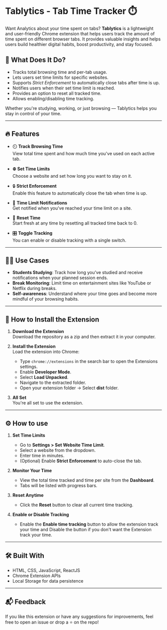 # Tablytics - Tab Time Tracker ⏱️

Want Analytics about your time spent on tabs?  **Tablytics** is a lightweight and user-friendly Chrome extension that helps users track the amount of time spent on different browser tabs. It provides valuable insights and helps users build healthier digital habits, boost productivity, and stay focused.

## 🚀 What Does It Do?

- Tracks total browsing time and per-tab usage.
- Lets users set time limits for specific websites.
- Supports *Strict Enforcement* to automatically close tabs after time is up.
- Notifies users when their set time limit is reached.
- Provides an option to reset all tracked time.
- Allows enabling/disabling time tracking.

Whether you're studying, working, or just browsing — Tablytics helps you stay in control of your time.

---

## 🔥 Features

- ⏲️ **Track Browsing Time**  
  View total time spent and how much time you've used on each active tab.

- ⛔ **Set Time Limits**  
  Choose a website and set how long you want to stay on it.

- 🔒 **Strict Enforcement**  
  Enable this feature to automatically close the tab when time is up.

- 🔔 **Time Limit Notifications**  
  Get notified when you've reached your time limit on a site.

- 🔁 **Reset Time**  
  Start fresh at any time by resetting all tracked time back to 0.

- 🎛️ **Toggle Tracking**  
  You can enable or disable tracking with a single switch.

---

## 🧑‍🏫 Use Cases

- **Students Studying**: Track how long you’ve studied and receive notifications when your planned session ends.
- **Break Monitoring**: Limit time on entertainment sites like YouTube or Netflix during breaks.
- **Self-awareness**: Understand where your time goes and become more mindful of your browsing habits.

---

## 📂 How to Install the Extension

1. **Download the Extension**  
   Download the repository as a zip and then extract it in your computer.

2. **Install the Extension**  
   Load the extension into Chrome:
   - Type `chrome://extensions` in the search bar to open the Extensions settings.
   - Enable **Developer Mode**.
   - Select **Load Unpacked**.
   - Navigate to the extracted folder.
   - Open your extension folder → Select **dist** folder.

2. **All Set**  
   You're all set to use the extension.
   
---

## ⚙️ How to use

1. **Set Time Limits**  
   - Go to **Settings > Set Website Time Limit**.
   - Select a website from the dropdown.
   - Enter time in minutes.
   - (Optional) Enable **Strict Enforcement** to auto-close the tab.

2. **Monitor Your Time**  
   - View the total time tracked and time per site from the **Dashboard**.
   - Tabs will be listed with progress bars.


3. **Reset Anytime**  
   - Click the **Reset** button to clear all current time tracking.
 
4. **Enable or Disable Tracking**  
   - Enable the **Enable time tracking** button to allow the extension track your time and Disable the button if you don't want the Extension track your time.

---

## 🛠️ Built With

- HTML, CSS, JavaScript, ReactJS
- Chrome Extension APIs
- Local Storage for data persistence

---

## 📬 Feedback

If you like this extension or have any suggestions for improvements, feel free to open an issue or drop a ⭐ on the repo!
